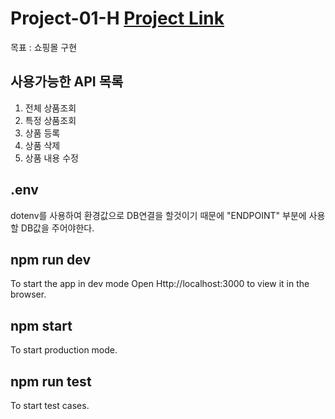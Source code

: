 # Project-01-H [Project Link](https://grave-slug-ebc.notion.site/PROJECT-H-96d6ecc1f038467a9fcc30d956a9d101)
목표 : 쇼핑몰 구현

## 사용가능한 API 목록
1. 전체 상품조회 
2. 특정 상품조회
3. 상품 등록
4. 상품 삭제
5. 상품 내용 수정

## .env
dotenv를 사용하여 환경값으로 DB연결을 할것이기 때문에 
"ENDPOINT" 부분에 사용할 DB값을 주어야한다.

## npm run dev
To start the app in dev mode
Open Http://localhost:3000 to view it in the browser.

## npm start
To start production mode.

## npm run test
To start test cases.
